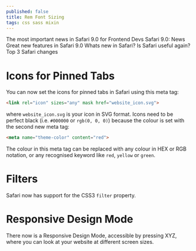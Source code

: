 ```yaml
---
published: false
title: Rem Font Sizing
tags: css sass mixin
---
```



The most important news in Safari 9.0 for Frontend Devs
Safari 9.0: News
Great new features in Safari 9.0
Whats new in Safari?
Is Safari useful again?
Top 3 Safari changes


# Icons for Pinned Tabs

You can now set the icons for pinned tabs in Safari using this meta tag:

```HTML
<link rel="icon" sizes="any" mask href="website_icon.svg">
```

where `website_icon.svg` is your icon in SVG format. Icons need to be perfect black (i.e. `#000000` or `rgb(0, 0, 0)`) because the colour is set with the second new meta tag:

```HTML
<meta name="theme-color" content="red">
```

The colour in this meta tag can be replaced with any colour in HEX or RGB notation, or any recognised keyword like `red`, `yellow` or `green`.

# Filters

Safari now has support for the CSS3 `filter` property.

# Responsive Design Mode

There now is a Responsive Design Mode, accessible by pressing XYZ, where you can look at your website at different screen sizes.